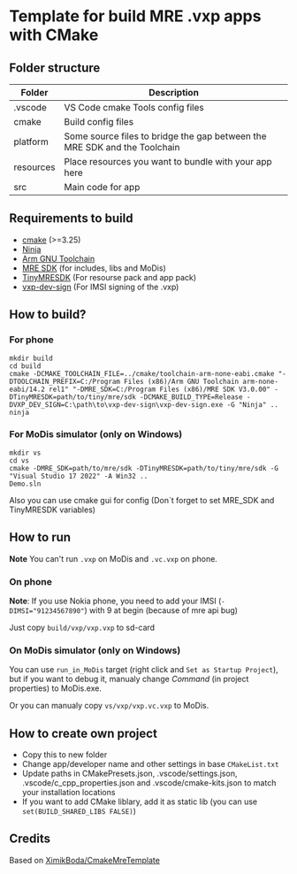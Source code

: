 # Template for build MRE .vxp apps with CMake

## Folder structure

|Folder|Description|
|-|-|
|.vscode|VS Code cmake Tools config files|
|cmake|Build config files|
|platform|Some source files to bridge the gap between the MRE SDK and the Toolchain|
|resources|Place resources you want to bundle with your app here|
|src|Main code for app|Static liblary|

## Requirements to build

- [cmake](https://cmake.org/download/) (>=3.25)
- [Ninja](https://github.com/ninja-build/ninja)
- [Arm GNU Toolchain](https://developer.arm.com/downloads/-/arm-gnu-toolchain-downloads)
- [MRE SDK](https://archive.org/details/mre-sdk_developer) (for includes, libs and MoDis)
- [TinyMRESDK](https://github.com/XimikBoda/TinyMRESDK) (For resourse pack and app pack)
- [vxp-dev-sign](https://github.com/paulober/vxp-dev-sign) (For IMSI signing of the .vxp)

## How to build?
### For phone

```
mkdir build
cd build
cmake -DCMAKE_TOOLCHAIN_FILE=../cmake/toolchain-arm-none-eabi.cmake "-DTOOLCHAIN_PREFIX=C:/Program Files (x86)/Arm GNU Toolchain arm-none-eabi/14.2 rel1" "-DMRE_SDK=C:/Program Files (x86)/MRE SDK V3.0.00" -DTinyMRESDK=path/to/tiny/mre/sdk -DCMAKE_BUILD_TYPE=Release -DVXP_DEV_SIGN=C:\path\to\vxp-dev-sign\vxp-dev-sign.exe -G "Ninja" ..
ninja
```

### For MoDis simulator (only on Windows)

```
mkdir vs
cd vs
cmake -DMRE_SDK=path/to/mre/sdk -DTinyMRESDK=path/to/tiny/mre/sdk -G "Visual Studio 17 2022" -A Win32 ..
Demo.sln
```

Also you can use cmake gui for config (Don`t forget to set MRE_SDK and TinyMRESDK variables)

## How to run

**Note** You can't run `.vxp` on MoDis and `.vc.vxp` on phone. 
### On phone

**Note**: If you use Nokia phone, you need to add your IMSI (```-DIMSI="91234567890"```) with 9 at begin (because of mre api bug)

Just copy `build/vxp/vxp.vxp` to sd-card

### On MoDis simulator (only on Windows)

You can use `run_in_MoDis` target (right click and `Set as Startup Project`), but if you want to debug it, manualy change *Command* (in project properties) to MoDis.exe.

Or you can manualy copy `vs/vxp/vxp.vc.vxp` to MoDis.

## How to create own project

- Copy this to new folder
- Change app/developer name and other settings in base `CMakeList.txt`
- Update paths in CMakePresets.json, .vscode/settings.json, .vscode/c_cpp_properties.json and .vscode/cmake-kits.json to match your installation locations
- If you want to add CMake liblary, add it as static lib (you can use `set(BUILD_SHARED_LIBS FALSE)`)

## Credits

Based on [XimikBoda/CmakeMreTemplate](https://github.com/XimikBoda/CmakeMreTemplate)
